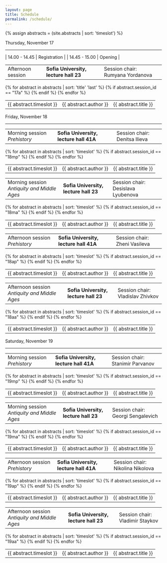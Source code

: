 ```yaml
---
layout: page
title: Schedule
permalink: /schedule/
---
```

{% assign abstracts = (site.abstracts | sort: 'timeslot') %}

<div class="schedule-date">Thursday, November 17</div>
<hr>

| 14.00 - 14.45 | Registration |
| 14.45 - 15.00 | Opening |

<div class="schedule-divider"><table><tr>
      <td>Afternoon session</td>
      <td><b>Sofia University, lecture hall 23</b></td>
      <td>Session chair: Rumyana Yordanova</td>
</tr></table></div>

<table class="schedule-table">
{% for abstract in abstracts | sort: 'title' 'last' %}
{% if abstract.session_id == "17a" %}
   <tr>
   <td>{{ abstract.timeslot }}</td>
   <td>{{ abstract.author }}</td>
   <td>{{ abstract.title }}</td>
   </tr>
{% endif %}
{% endfor %}
</table>

<div class="schedule-date">Friday, November 18</div>
<hr>

<div class="schedule-divider"><table><tr>
      <td>Morning session <em>Prehistory</em></td>
      <td><b>Sofia University, lecture hall 41A</b></td>
      <td>Session chair: Denitsa Ilieva</td>
</tr></table></div>

<table class="schedule-table">
{% for abstract in abstracts | sort: 'timeslot' %}
{% if abstract.session_id == "18mp" %}
   <tr>
   <td>{{ abstract.timeslot }}</td>
   <td>{{ abstract.author }}</td>
   <td>{{ abstract.title }}</td>
   </tr>
{% endif %}
{% endfor %}
</table>

<div class="schedule-divider"><table><tr>
      <td>Morning session <em>Antiquity and Middle Ages</em></td>
      <td><b>Sofia University, lecture hall 23</b></td>
      <td>Session chair: Desislava Lyubenova</td>
</tr></table></div>

<table class="schedule-table">
{% for abstract in abstracts | sort: 'timeslot' %}
{% if abstract.session_id == "18ma" %}
   <tr>
   <td>{{ abstract.timeslot }}</td>
   <td>{{ abstract.author }}</td>
   <td>{{ abstract.title }}</td>
   </tr>
{% endif %}
{% endfor %}
</table>

<div class="schedule-divider"><table><tr>
      <td>Afternoon session <em>Prehistory</em></td>
      <td><b>Sofia University, lecture hall 41A</b></td>
      <td>Session chair: Zheni Vasileva</td>
</tr></table></div>

<table class="schedule-table">
{% for abstract in abstracts | sort: 'timeslot' %}
{% if abstract.session_id == "18ap" %}
   <tr>
   <td>{{ abstract.timeslot }}</td>
   <td>{{ abstract.author }}</td>
   <td>{{ abstract.title }}</td>
   </tr>
{% endif %}
{% endfor %}
</table>

<div class="schedule-divider"><table><tr>
      <td>Afternoon session <em>Antiquity and Middle Ages</em></td>
      <td><b>Sofia University, lecture hall 23</b></td>
      <td>Session chair: Vladislav Zhivkov</td>
</tr></table></div>

<table class="schedule-table">
{% for abstract in abstracts | sort: 'timeslot' %}
{% if abstract.session_id == "18aa" %}
   <tr>
   <td>{{ abstract.timeslot }}</td>
   <td>{{ abstract.author }}</td>
   <td>{{ abstract.title }}</td>
   </tr>
{% endif %}
{% endfor %}
</table>
<div class="schedule-date">Saturday, November 19</div>
<hr>

<div class="schedule-divider"><table><tr>
      <td>Morning session <em>Prehistory</em></td>
      <td><b>Sofia University, lecture hall 41A</b></td>
      <td>Session chair: Stanimir Parvanov</td>
</tr></table></div>

<table class="schedule-table">
{% for abstract in abstracts | sort: 'timeslot' %}
{% if abstract.session_id == "19mp" %}
   <tr>
   <td>{{ abstract.timeslot }}</td>
   <td>{{ abstract.author }}</td>
   <td>{{ abstract.title }}</td>
   </tr>
{% endif %}
{% endfor %}
</table>

<div class="schedule-divider"><table><tr>
      <td>Morning session <em>Antiquity and Middle Ages</em></td>
      <td><b>Sofia University, lecture hall 23</b></td>
      <td>Session chair: Georgi Sengalevich</td>
</tr></table></div>

<table class="schedule-table">
{% for abstract in abstracts | sort: 'timeslot' %}
{% if abstract.session_id == "19ma" %}
   <tr>
   <td>{{ abstract.timeslot }}</td>
   <td>{{ abstract.author }}</td>
   <td>{{ abstract.title }}</td>
   </tr>
{% endif %}
{% endfor %}
</table>

<div class="schedule-divider"><table><tr>
      <td>Afternoon session <em>Prehistory</em></td>
      <td><b>Sofia University, lecture hall 41A</b></td>
      <td>Session chair: Nikolina Nikolova</td>
</tr></table></div>

<table class="schedule-table">
{% for abstract in abstracts | sort: 'timeslot' %}
{% if abstract.session_id == "19ap" %}
   <tr>
   <td>{{ abstract.timeslot }}</td>
   <td>{{ abstract.author }}</td>
   <td>{{ abstract.title }}</td>
   </tr>
{% endif %}
{% endfor %}
</table>

<div class="schedule-divider"><table><tr>
      <td>Afternoon session <em>Antiquity and Middle Ages</em></td>
      <td><b>Sofia University, lecture hall 23</b></td>
      <td>Session chair: Vladimir Staykov</td>
</tr></table></div>

<table class="schedule-table">
{% for abstract in abstracts | sort: 'timeslot' %}
{% if abstract.session_id == "19aa" %}
   <tr>
   <td>{{ abstract.timeslot }}</td>
   <td>{{ abstract.author }}</td>
   <td>{{ abstract.title }}</td>
   </tr>
{% endif %}
{% endfor %}
</table>